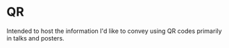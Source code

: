 # QR
Intended to host the information I'd like to convey using QR codes primarily in talks and posters.
